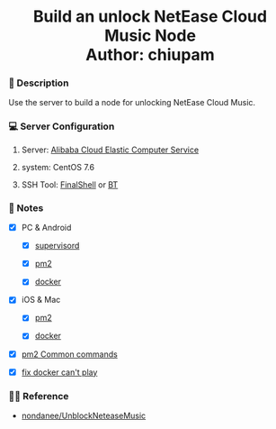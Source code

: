 <h1 align="center">
  Build an unlock NetEase Cloud Music Node
  <br>
  Author: chiupam
</h1>

### 📜 Description

Use the server to build a node for unlocking NetEase Cloud Music.

### 💻 Server Configuration

1. Server: [Alibaba Cloud Elastic Computer Service](https://www.aliyun.com/product/swas)

2. system: CentOS 7.6

3. SSH Tool: [FinalShell](http://www.hostbuf.com/t/988.html) or [BT](https://www.bt.cn)

### 📔 Notes

- [x] PC & Android

  - [x] [supervisord](https://github.com/chiupam/Notes/blob/master/NeteaseMusic/supervisord.md)

  - [x] [pm2](https://github.com/chiupam/Notes/blob/master/NeteaseMusic/pm2_pc.md)

  - [x] [docker](https://github.com/chiupam/Notes/blob/master/NeteaseMusic/Docker_pc.md)

- [x] iOS & Mac 

  - [x] [pm2](https://github.com/chiupam/Notes/blob/master/NeteaseMusic/pm2_ios.md)

  - [x] [docker](https://github.com/chiupam/Notes/blob/master/NeteaseMusic/Docker_ios.md)

- [x] [pm2 Common commands](https://github.com/chiupam/Notes/blob/master/NeteaseMusic/pm2_commands.md)

- [x] [fix docker can't play](https://github.com/chiupam/Notes/blob/master/NeteaseMusic/docker_fix.md)

### 👨‍💻 Reference

- [nondanee/UnblockNeteaseMusic](https://github.com/nondanee/UnblockNeteaseMusic)
